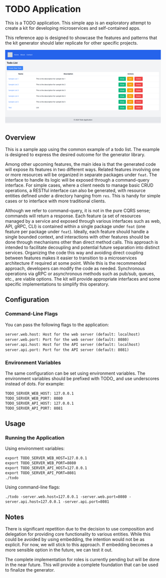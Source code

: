 # TODO Application

This is a TODO application. This simple app is an exploratory attempt to create a kit for developing microservices and self-contained apps.

This reference app is designed to showcase the features and patterns that the kit generator should later replicate for other specific projects.

<img src="docs/img/todo.png" alt="TODO Application" />

## Overview
This is a sample app using the common example of a todo list. The example is designed to express the desired outcome for the generator library.

Among other upcoming features, the main idea is that the generated code will expose its features in two different ways. Related features involving one or more resources will be organized in separate packages under `feat`. The interface to handle its logic will be exposed through a command-query interface. For simple cases, where a client needs to manage basic CRUD operations, a RESTful interface can also be generated, with resource entities defined under a directory hanging from `res`. This is handy for simple cases or to interface with more traditional clients.

Although we refer to command-query, it is not in the pure CQRS sense; commands will return a response. Each feature (a set of resources managed by a service and exposed through various interfaces such as web, API, gRPC, CLI) is contained within a single package under `feat` (one feature per package under `feat`). Ideally, each feature should handle a single bounded context, and interactions with other features should be done through mechanisms other than direct method calls. This approach is intended to facilitate decoupling and potential future separation into distinct services. Organizing the code this way and avoiding direct coupling between features makes it easier to transition to a microservices architecture if required at some point. While this is the recommended approach, developers can modify the code as needed. Synchronous operations via gRPC or asynchronous methods such as pub/sub, queues, etc., are viable options. The kit will provide appropriate interfaces and some specific implementations to simplify this operatory.

## Configuration
### Command-Line Flags
You can pass the following flags to the application:  
```txt
server.web.host: Host for the web server (default: localhost)
server.web.port: Port for the web server (default: 8080)
server.api.host: Host for the API server (default: localhost)
server.api.port: Port for the API server (default: 8081)
```

### Environment Variables
The same configuration can be set using environment variables. The environment variables should be prefixed with TODO_ and use underscores instead of dots. For example:  
```shell
TODO_SERVER_WEB_HOST: 127.0.0.1
TODO_SERVER_WEB_PORT: 8080
TODO_SERVER_API_HOST: 127.0.0.1
TODO_SERVER_API_PORT: 8081
```

## Usage
### Running the Application

Using environment variables:
```shell
export TODO_SERVER_WEB_HOST=127.0.0.1
export TODO_SERVER_WEB_PORT=8080
export TODO_SERVER_API_HOST=127.0.0.1
export TODO_SERVER_API_PORT=8081
./todo
```

Using command-line flags:

```shell
./todo -server.web.host=127.0.0.1 -server.web.port=8080 -server.api.host=127.0.0.1 -server.api.port=8081
```

## Notes

There is significant repetition due to the decision to use composition and delegation for providing core functionality to various entities. While this could be avoided by using embedding, the intention would not be as explicit. For now, we will stick to this approach. If embedding becomes a more sensible option in the future, we can test it out.

The complete implementation for roles is currently pending but will be done in the near future. This will provide a complete foundation that can be used to finalize the generator.
